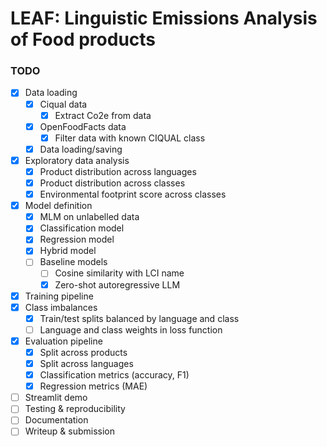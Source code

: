 # LEAF: **L**inguistic **E**missions **A**nalysis of **F**ood products

### TODO

- [x] Data loading
    - [x] Ciqual data
        - [x] Extract Co2e from data
    - [x] OpenFoodFacts data
        - [x] Filter data with known CIQUAL class
    - [x] Data loading/saving
- [x] Exploratory data analysis
    - [x] Product distribution across languages
    - [x] Product distribution across classes
    - [x] Environmental footprint score across classes
- [x] Model definition
    - [x] MLM on unlabelled data
    - [x] Classification model
    - [x] Regression model
    - [x] Hybrid model
    - [ ] Baseline models
        - [ ] Cosine similarity with LCI name
        - [x] Zero-shot autoregressive LLM
- [x] Training pipeline
- [x] Class imbalances
    - [x] Train/test splits balanced by language and class
    - [ ] Language and class weights in loss function
- [x] Evaluation pipeline
    - [x] Split across products
    - [x] Split across languages
    - [x] Classification metrics (accuracy, F1)
    - [x] Regression metrics (MAE)
- [ ] Streamlit demo
- [ ] Testing & reproducibility
- [ ] Documentation
- [ ] Writeup & submission